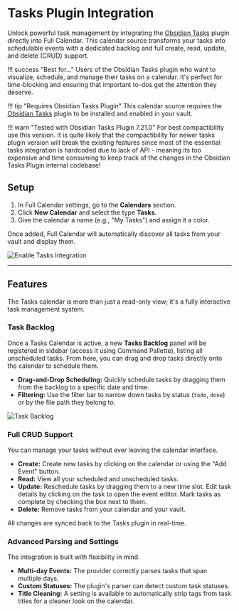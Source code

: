 # Tasks Plugin Integration

Unlock powerful task management by integrating the [Obsidian Tasks](https://github.com/obsidian-tasks-group/obsidian-tasks) plugin directly into Full Calendar. This calendar source transforms your tasks into schedulable events with a dedicated backlog and full create, read, update, and delete (CRUD) support.

!!! success "Best for..."
    Users of the Obsidian Tasks plugin who want to visualize, schedule, and manage their tasks on a calendar. It's perfect for time-blocking and ensuring that important to-dos get the attention they deserve.

!!! tip "Requires Obsidian Tasks Plugin"
    This calendar source requires the [Obsidian Tasks](https://github.com/obsidian-tasks-group/obsidian-tasks) plugin to be installed and enabled in your vault.

!!! warn "Tested with Obsidian Tasks Plugin 7.21.0"
    For best compactibility use this version. It is quite likely that the compactibility for newer tasks plugin version will break the existing features since most of the essential tasks integration is hardcoded due to lack of API - meaning its too expensive and time consuming to keep track of the changes in the Obsidian Tasks Plugin internal codebase!

## Setup

1.  In Full Calendar settings, go to the **Calendars** section.
2.  Click **New Calendar** and select the type **Tasks**.
3.  Give the calendar a name (e.g., "My Tasks") and assign it a color.

Once added, Full Calendar will automatically discover all tasks from your vault and display them.

![Enable Tasks Integration](../assets/tasks-integration.gif)

---

## Features

The Tasks calendar is more than just a read-only view; it's a fully interactive task management system.

### Task Backlog

Once a Tasks Calendar is active, a new **Tasks Backlog** panel will be registered in sidebar (access it using Command Pallette), listing all unscheduled tasks. From here, you can drag and drop tasks directly onto the calendar to schedule them.

-   **Drag-and-Drop Scheduling:** Quickly schedule tasks by dragging them from the backlog to a specific date and time.
-   **Filtering:** Use the filter bar to narrow down tasks by status (`todo`, `done`) or by the file path they belong to.

![Task Backlog](../assets/task-backlog.gif)

### Full CRUD Support

You can manage your tasks without ever leaving the calendar interface.

-   **Create:** Create new tasks by clicking on the calendar or using the "Add Event" button.
-   **Read:** View all your scheduled and unscheduled tasks.
-   **Update:** Reschedule tasks by dragging them to a new time slot. Edit task details by clicking on the task to open the event editor. Mark tasks as complete by checking the box next to them.
-   **Delete:** Remove tasks from your calendar and your vault.

All changes are synced back to the Tasks plugin in real-time.

### Advanced Parsing and Settings

The integration is built with flexibility in mind.

-   **Multi-day Events:** The provider correctly parses tasks that span multiple days.
-   **Custom Statuses:** The plugin's parser can detect custom task statuses.
-   **Title Cleaning:** A setting is available to automatically strip tags from task titles for a cleaner look on the calendar.

